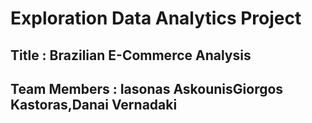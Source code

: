 # Exploration Data Analytics Project
## Title : Brazilian E-Commerce Analysis
## Team Members : Iasonas AskounisGiorgos Kastoras,Danai Vernadaki

